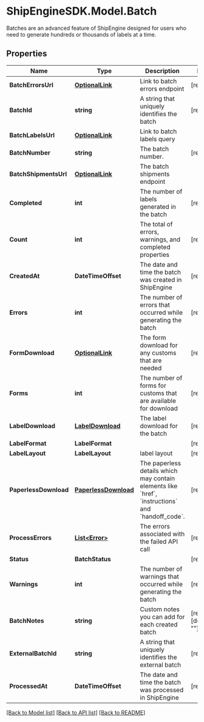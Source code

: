 # ShipEngineSDK.Model.Batch
Batches are an advanced feature of ShipEngine designed for users who need to generate hundreds or thousands of labels at a time. 

## Properties

Name | Type | Description | Notes
------------ | ------------- | ------------- | -------------
**BatchErrorsUrl** | [**OptionalLink**](OptionalLink.md) | Link to batch errors endpoint | [readonly] 
**BatchId** | **string** | A string that uniquely identifies the batch | [readonly] 
**BatchLabelsUrl** | [**OptionalLink**](OptionalLink.md) | Link to batch labels query | 
**BatchNumber** | **string** | The batch number. | [readonly] 
**BatchShipmentsUrl** | [**OptionalLink**](OptionalLink.md) | The batch shipments endpoint | 
**Completed** | **int** | The number of labels generated in the batch | [readonly] 
**Count** | **int** | The total of errors, warnings, and completed properties | [readonly] 
**CreatedAt** | **DateTimeOffset** | The date and time the batch was created in ShipEngine | [readonly] 
**Errors** | **int** | The number of errors that occurred while generating the batch | [readonly] 
**FormDownload** | [**OptionalLink**](OptionalLink.md) | The form download for any customs that are needed | [readonly] 
**Forms** | **int** | The number of forms for customs that are available for download | [readonly] 
**LabelDownload** | [**LabelDownload**](LabelDownload.md) | The label download for the batch | [readonly] 
**LabelFormat** | **LabelFormat** |  | [readonly] 
**LabelLayout** | **LabelLayout** | label layout | [readonly] 
**PaperlessDownload** | [**PaperlessDownload**](PaperlessDownload.md) | The paperless details which may contain elements like &#x60;href&#x60;, &#x60;instructions&#x60; and &#x60;handoff_code&#x60;. | [readonly] 
**ProcessErrors** | [**List&lt;Error&gt;**](Error.md) | The errors associated with the failed API call | [readonly] 
**Status** | **BatchStatus** |  | [readonly] 
**Warnings** | **int** | The number of warnings that occurred while generating the batch | [readonly] 
**BatchNotes** | **string** | Custom notes you can add for each created batch | [readonly] [default to ""]
**ExternalBatchId** | **string** | A string that uniquely identifies the external batch | [readonly] 
**ProcessedAt** | **DateTimeOffset** | The date and time the batch was processed in ShipEngine | [readonly] 

[[Back to Model list]](../../README.md#documentation-for-models) [[Back to API list]](../../README.md#documentation-for-api-endpoints) [[Back to README]](../../README.md)

